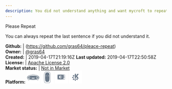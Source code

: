 ```yaml
---
description: You did not understand anything and want mycroft to repeat itself
---
```

Please Repeat

You can always repeat the last sentence if you did not understand it.

**Github:** | (https://github.com/gras64/pleace-repeat)  
**Owner:** | [@gras64](https://github.com/gras64)  
**Created:** | 2019-04-17T21:19:16Z  **Last updated:** 2019-04-17T22:50:58Z  
**License:** | [Apache License 2.0](https://api.github.com/licenses/apache-2.0)  
**Market status:** | [Not in Market](https://market.mycroft.ai/skill/)  
**Platform:**   ![](.gitbook/assets/mark-1-icon.png)  ![](.gitbook/assets/mark-2-icon.png)  ![](.gitbook/assets/picroft-icon.png)  ![](.gitbook/assets/kde.png)   
